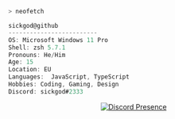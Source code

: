 ```bash
> neofetch
```

<a href=/><a/>

```ts
sickgod@github
-------------------------
OS: Microsoft Windows 11 Pro
Shell: zsh 5.7.1
Pronouns: He/Him
Age: 15 
Location: EU
Languages:  JavaScript, TypeScript
Hobbies: Coding, Gaming, Design
Discord: sickgod#2333
```
<a href=/><a/>
<p align="center">
   <a href="https://discord.com/users/935094877618835506" target="_blank" rel="nofollow">
      <img src="https://lanyard.cnrad.dev/api/935094877618835506" alt="Discord Presence" align="center">
   </a>
</p>
